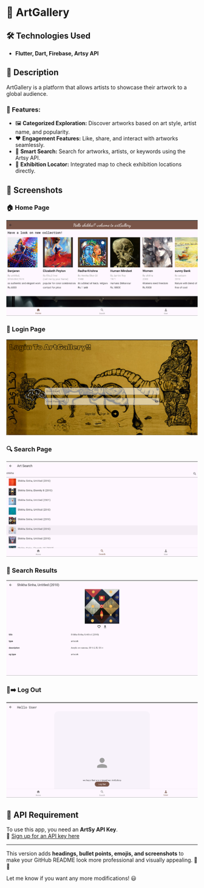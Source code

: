 # 🎨 ArtGallery

## 🛠 Technologies Used
- **Flutter, Dart, Firebase, Artsy API**

## 📖 Description
ArtGallery is a platform that allows artists to showcase their artwork to a global audience.

### 🔹 Features:
- 🖼️ **Categorized Exploration:** Discover artworks based on art style, artist name, and popularity.
- ❤️ **Engagement Features:** Like, share, and interact with artworks seamlessly.
- 🔎 **Smart Search:** Search for artworks, artists, or keywords using the Artsy API.
- 📍 **Exhibition Locator:** Integrated map to check exhibition locations directly.

## 📸 Screenshots

### 🏠 Home Page
![Home Page](screenshots/homepage.png)

### 🔑 Login Page
![Login Page](screenshots/login.png)

### 🔍 Search Page
![Search Page](screenshots/search_page.png)

### 📜 Search Results
![Search Results](screenshots/searched.png)

### 🚪➡️ Log Out
![Log Out](screenshots/img.png)

## 🔑 API Requirement
To use this app, you need an **ArtSy API Key**.  
🔗 [Sign up for an API key here](https://developers.artsy.net/)

---

This version adds **headings, bullet points, emojis, and screenshots** to make your GitHub README look more professional and visually appealing. 🚀🔥

Let me know if you want any more modifications! 😃
